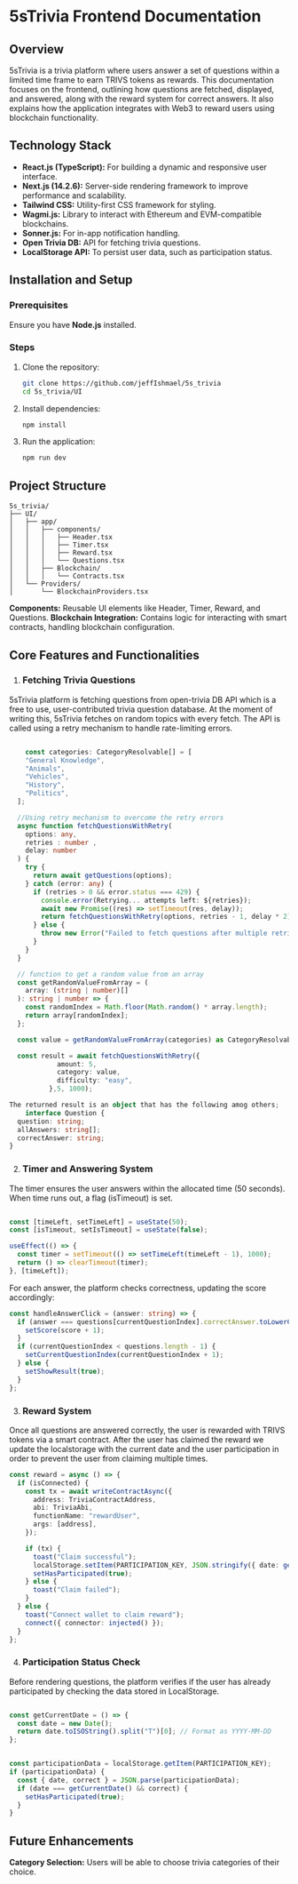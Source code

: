# 5sTrivia Frontend Documentation

## Overview
5sTrivia is a trivia platform where users answer a set of questions within a limited time frame to earn TRIVS tokens as rewards. This documentation focuses on the frontend, outlining how questions are fetched, displayed, and answered, along with the reward system for correct answers. It also explains how the application integrates with Web3 to reward users using blockchain functionality.

## Technology Stack
- **React.js (TypeScript):** For building a dynamic and responsive user interface.
- **Next.js (14.2.6):** Server-side rendering framework to improve performance and scalability.
- **Tailwind CSS:** Utility-first CSS framework for styling.
- **Wagmi.js:** Library to interact with Ethereum and EVM-compatible blockchains.
- **Sonner.js:** For in-app notification handling.
- **Open Trivia DB:** API for fetching trivia questions.
- **LocalStorage API:** To persist user data, such as participation status.

## Installation and Setup

### Prerequisites
Ensure you have **Node.js** installed.

### Steps
1. Clone the repository:
   ```bash
   git clone https://github.com/jeffIshmael/5s_trivia
   cd 5s_trivia/UI
   ```
2. Install dependencies:

    ```bash
    npm install
    ```

3. Run the application:

    ```bash
    npm run dev
    ```

## Project Structure
   
    5s_trivia/
    ├── UI/
    │   ├── app/
    │   │   ├── components/
    │   │   │   ├── Header.tsx
    │   │   │   ├── Timer.tsx
    │   │   │   ├── Reward.tsx
    │   │   │   └── Questions.tsx
    │   │   ├── Blockchain/
    │   │   │   └── Contracts.tsx
    │   └── Providers/
    │       └── BlockchainProviders.tsx


**Components:** Reusable UI elements like Header, Timer, Reward, and Questions.
**Blockchain Integration:** Contains logic for interacting with smart contracts, handling blockchain configuration.

## Core Features and Functionalities
1. ### Fetching Trivia Questions
5sTrivia platform is fetching questions from open-trivia DB API which is a free to use, user-contributed trivia question database. At the moment of writing this, 5sTrivia fetches on random topics with every fetch.
The API is called using a retry mechanism to handle rate-limiting errors.

```typescript

    const categories: CategoryResolvable[] = [
    "General Knowledge",
    "Animals",
    "Vehicles",
    "History",
    "Politics",
  ];

  //Using retry mechanism to overcome the retry errors  
  async function fetchQuestionsWithRetry(
    options: any,
    retries : number ,
    delay: number 
  ) {
    try {
      return await getQuestions(options);
    } catch (error: any) {
      if (retries > 0 && error.status === 429) {
        console.error(Retrying... attempts left: ${retries});
        await new Promise((res) => setTimeout(res, delay));
        return fetchQuestionsWithRetry(options, retries - 1, delay * 2);
      } else {
        throw new Error("Failed to fetch questions after multiple retries.");
      }
    }
  }

  // function to get a random value from an array
  const getRandomValueFromArray = (
    array: (string | number)[]
  ): string | number => {
    const randomIndex = Math.floor(Math.random() * array.length);
    return array[randomIndex];
  };

  const value = getRandomValueFromArray(categories) as CategoryResolvable;

  const result = await fetchQuestionsWithRetry({
            amount: 5,
            category: value,
            difficulty: "easy",
          },5, 1000);

The returned result is an object that has the following amog others;
    interface Question {
  question: string;
  allAnswers: string[];
  correctAnswer: string;
}
```

2. ### Timer and Answering System
The timer ensures the user answers within the allocated time (50 seconds). When time runs out, a flag (isTimeout) is set.

``` typescript

const [timeLeft, setTimeLeft] = useState(50);
const [isTimeout, setIsTimeout] = useState(false);

useEffect(() => {
  const timer = setTimeout(() => setTimeLeft(timeLeft - 1), 1000);
  return () => clearTimeout(timer);
}, [timeLeft]);
```

For each answer, the platform checks correctness, updating the score accordingly:

```typescript
const handleAnswerClick = (answer: string) => {
  if (answer === questions[currentQuestionIndex].correctAnswer.toLowerCase()) {
    setScore(score + 1);
  }
  if (currentQuestionIndex < questions.length - 1) {
    setCurrentQuestionIndex(currentQuestionIndex + 1);
  } else {
    setShowResult(true);
  }
};
```
3. ### Reward System
Once all questions are answered correctly, the user is rewarded with TRIVS tokens via a smart contract. 
After the user has claimed the reward we update the localstorage with the current date and the user participation in order to prevent the user from claiming multiple times.

``` typescript
const reward = async () => {
  if (isConnected) {
    const tx = await writeContractAsync({
      address: TriviaContractAddress,
      abi: TriviaAbi,
      functionName: "rewardUser",
      args: [address],
    });

    if (tx) {
      toast("Claim successful");
      localStorage.setItem(PARTICIPATION_KEY, JSON.stringify({ date: getCurrentDate(), correct: true }));
      setHasParticipated(true);
    } else {
      toast("Claim failed");
    }
  } else {
    toast("Connect wallet to claim reward");
    connect({ connector: injected() });
  }
};
```
4. ### Participation Status Check
Before rendering questions, the platform verifies if the user has already participated by checking the data stored in LocalStorage.

``` typescript

const getCurrentDate = () => {
  const date = new Date();
  return date.toISOString().split("T")[0]; // Format as YYYY-MM-DD
};


const participationData = localStorage.getItem(PARTICIPATION_KEY);
if (participationData) {
  const { date, correct } = JSON.parse(participationData);
  if (date === getCurrentDate() && correct) {
    setHasParticipated(true);
  }
}
```
## Future Enhancements
**Category Selection:** Users will be able to choose trivia categories of their choice.
